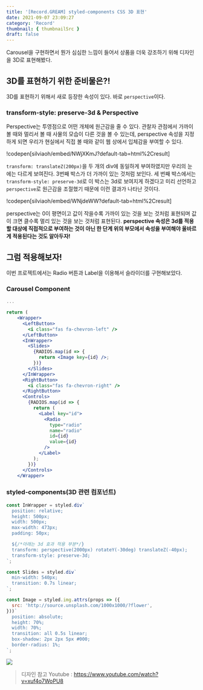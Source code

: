 ```yaml
---
title: '[Record.GREAM] styled-components CSS 3D 표현'
date: 2021-09-07 23:09:27
category: 'Record'
thumbnail: { thumbnailSrc }
draft: false
---
```


Carousel을 구현하면서 뭔가 심심한 느낌이 들어서 상품을 더욱 강조하기 위해 디자인을 3D로 표현해봤다.

## 3D를 표현하기 위한 준비물은?!

3D를 표현하기 위해서 새로 등장한 속성이 있다. 바로 `perspective`이다.

### transform-style: preserve-3d & Perspective

Perspective는 투영점으로 어떤 개체에 원근감을 줄 수 있다. 관찰자 관점에서 가까이 볼 때와 멀리서 볼 때 사물의 모습이 다른 것을 볼 수 있는데, perspective 속성을 지정하게 되면 우리가 현실에서 직접 볼 때와 같이 웹 상에서 입체감을 부여할 수 있다.

!codepen[silviaoh/embed/NWjXKmJ?default-tab=html%2Cresult]

`transform: translateZ(200px)`을 두 개의 div에 동일하게 부여하였지만 우리의 눈에는 다르게 보여진다. 3번째 박스가 더 가까이 있는 것처럼 보인다. 세 번째 박스에서는 `transform-style: preserve-3d`로 이 박스는 3d로 보여지게 하겠다고 미리 선언하고 `perspective`로 원근감을 조절했기 때문에 이런 결과가 나타난 것이다.

!codepen[silviaoh/embed/WNjdeWW?default-tab=html%2Cresult]

perspective는 0이 평면이고 값이 작을수록 가까이 있는 것을 보는 것처럼 표현되며 값이 크면 클수록 멀리 있는 것을 보는 것처럼 표현된다. **perspective 속성은 3d를 적용할 대상에 직접적으로 부여하는 것이 아닌 한 단계 위의 부모에서 속성을 부여해야 올바르게 적용된다는 것도 알아두자!**

## 그럼 적용해보자!

이번 프로젝트에서는 Radio 버튼과 Label을 이용해서 슬라이더를 구현해보았다.

### Carousel Component

```jsx
...

return (
    <Wrapper>
      <LeftButton>
        <i class="fas fa-chevron-left" />
      </LeftButton>
      <InWrapper>
        <Slides>
          {RADIOS.map(id => {
            return <Image key={id} />;
          })}
        </Slides>
      </InWrapper>
      <RightButton>
        <i class="fas fa-chevron-right" />
      </RightButton>
      <Controls>
        {RADIOS.map(id => {
          return (
            <Label key="id">
              <Radio
                type="radio"
                name="radio"
                id={id}
                value={id}
              />
            </Label>
          );
        })}
      </Controls>
    </Wrapper>
```

### styled-components(3D 관련 컴포넌트)

```jsx
const InWrapper = styled.div`
  position: relative;
  height: 500px;
  width: 500px;
  max-width: 473px;
  padding: 50px;

  ${/*아래는 3d 효과 적용 부분*/}
  transform: perspective(2000px) rotateY(-30deg) translateZ(-40px);
  transform-style: preserve-3d;
`;

const Slides = styled.div`
  min-width: 540px;
  transition: 0.7s linear;
`;

const Image = styled.img.attrs(props => ({
  src: 'http://source.unsplash.com/1000x1000/?flower',
}))`
  position: absolute;
  height: 70%;
  width: 70%;
  transition: all 0.5s linear;
  box-shadow: 2px 2px 5px #000;
  border-radius: 1%;
`;
```

![](https://images.velog.io/images/silviaoh/post/01ad0fc6-611e-413d-b43a-5a1f6f182028/image.png)

> 디자인 참고 Youtube : https://www.youtube.com/watch?v=xuf4o7WoPU8
